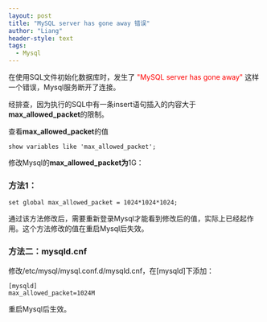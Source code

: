 ```yaml
---
layout: post
title: "MySQL server has gone away 错误"
author: "Liang"
header-style: text
tags:
  - Mysql
---
```




在使用SQL文件初始化数据库时，发生了 <font color=red>"MySQL server has gone away"</font> 这样一个错误，Mysql服务断开了连接。

经排查，因为执行的SQL中有一条insert语句插入的内容大于**max_allowed_packet**的限制。

查看**max_allowed_packet**的值

```
show variables like 'max_allowed_packet';
```

修改Mysql的**max_allowed_packet为**1G：

### 方法1：

```
set global max_allowed_packet = 1024*1024*1024;
```

通过该方法修改后，需要重新登录Mysql才能看到修改后的值，实际上已经起作用。这个方法修改的值在重启Mysql后失效。

### 方法二：mysqld.cnf 

修改/etc/mysql/mysql.conf.d/mysqld.cnf，在[mysqld]下添加：

```
[mysqld]
max_allowed_packet=1024M
```

重启Mysql后生效。

